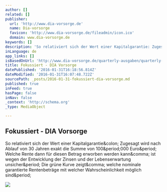 ```yaml
---
author: []
related: []
publisher:
  url: 'http://www.dia-vorsorge.de'
  name: Dia-vorsorge
  favicon: 'http://www.dia-vorsorge.de/fileadmin/icon.ico'
  domain: www.dia-vorsorge.de
keywords: []
description: 'So relativiert sich der Wert einer Kapitalgarantie: Zugesagt wird nach Ablauf von 30 Jahren exakt die Summe von 100.000 Euro. Welche Rente dann für diesen Betrag erworben werden kann, ist wegen der Entwicklung der Zinsen und der Lebenserwartung unsicher. Die grüne Kurve zeigt, welche nominale garantierte Rentenbeträge mit welcher Wahrscheinlichkeit möglich sind.'
inLanguage: de
app_links: []
isBasedOnUrl: 'http://www.dia-vorsorge.de/quarterly-ausgaben/quarterly-4-2015altersvorsorge/fokussiert.html'
title: Fokussiert - DIA Vorsorge
datePublished: '2016-01-31T16:18:56.814Z'
dateModified: '2016-01-31T16:07:48.722Z'
sourcePath: _posts/2016-01-31-fokussiert-dia-vorsorge.md
published: true
inFeed: true
hasPage: false
inNav: false
_context: 'http://schema.org'
_type: MediaObject

---
```

<article style=""><h1>Fokussiert - DIA Vorsorge</h1><p>So relativiert sich der Wert einer Kapitalgarantie&amp;colon; Zugesagt wird nach Ablauf von 30 Jahren exakt die Summe von 100&amp;period;000 Euro&amp;period; Welche Rente dann für diesen Betrag erworben werden kann&amp;comma; ist wegen der Entwicklung der Zinsen und der Lebenserwartung unsicher&amp;period; Die grüne Kurve zeigt&amp;comma; welche nominale garantierte Rentenbeträge mit welcher Wahrscheinlichkeit möglich sind&amp;period;</p><img src="http://www.dia-vorsorge.de/fileadmin/_processed_/csm_Sanduhr_Haende_89faef7a3d.jpg" /></article>
